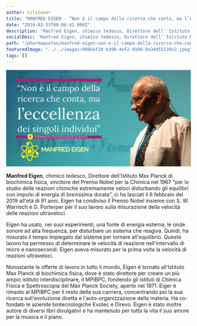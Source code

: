 ```yaml
---
author: silviaver
title: "MANFRED EIGEN - “Non è il campo della ricerca che conta, ma l’eccellenza dei singoli individui”"
date: "2019-02-23T08:06:41.000Z"
description: 'Manfred Eigen, chimico tedesco, Direttore dell''Istituto Max Planck di biochimica fisica, vincitore del Premio Nobel per la Chimica nel 1967 "per lo studio delle reazioni chimiche estremamente veloci disturbando gli equilibri con impulsi di energia di brevissima durata", ci ha lasciati il 6 febbraio del 2019 all''età di 91 anni. Eigen ha condiviso il Premio Nobel insieme con S. W. Warrisch e G. Porterper per il suo lavoro sulla misurazione della velocità delle reazioni ultraveloci.'
socialDesc: 'Manfred Eigen, chimico tedesco, Direttore dell''Istituto Max Planck di biochimica fisica, vincitore del Premio Nobel per la Chimica nel 1967 "per lo studio delle reazioni chimiche estremamente veloci disturbando gli equilibri con impulsi di energia di brevissima durata", ci ha lasciati il 6 febbraio del 2019 all''età di 91 anni. Eigen ha condiviso il Premio Nobel insieme con S. W. Warrisch e G. Porterper per il suo lavoro sulla misurazione della velocità delle reazioni ultraveloci.'
path: "/pharmaquotes/manfred-eigen-non-e-il-campo-della-ricerca-che-conta-ma-leccellenza-dei-singoli-individui/"
featuredImage: "../../images/998bef28-b398-4e52-9108-0a34d55139c2.jpeg"
tags: []
---
```


![null](../../images/998bef28-b398-4e52-9108-0a34d55139c2.jpeg)

**Manfred Eigen**, chimico tedesco, Direttore dell'Istituto Max Planck di biochimica fisica, vincitore del Premio Nobel per la Chimica nel 1967 "per lo studio delle reazioni chimiche estremamente veloci disturbando gli equilibri con impulsi di energia di brevissima durata", ci ha lasciati il 6 febbraio del 2019 all'età di 91 anni. Eigen ha condiviso il Premio Nobel insieme con S. W. Warrisch e G. Porterper per il suo lavoro sulla misurazione della velocità delle reazioni ultraveloci.

Eigen ha usato, nei suoi esperimenti, una fonte di energia esterna, le onde sonore ad alta frequenza, per disturbare un sistema che reagiva. Quindi, ha misurato il tempo impiegato dal sistema per tornare all'equilibrio. Questo lavoro ha permesso di determinare le velocità di reazione nell'intervallo di micro e nanosecondi. Eigen aveva misurato per la prima volta la velocità di reazioni ultraveloci.

Nonostante le offerte di lavoro in tutto il mondo, Eigen è tornato all'Istituto Max Planck di biochimica fisica, dove è stato direttore per creare un più ampio istituto interdisciplinare, il MPIBPC, fondendo gli istituti di Chimica Fisica e Spettroscopia del Max Planck Society, aperto nel 1971. Eiger è rimasto al MPIBPC per il resto della sua carriera, concentrando poi la sua ricerca sull'evoluzione diretta e l'auto-organizzazione della materia. Ha co-fondato le aziende biotecnologiche Evotec e Direvo. Eigen è stato inoltre autore di diversi libri divulgativi e ha mantenuto per tutta la vita il suo amore per la musica e il piano.
